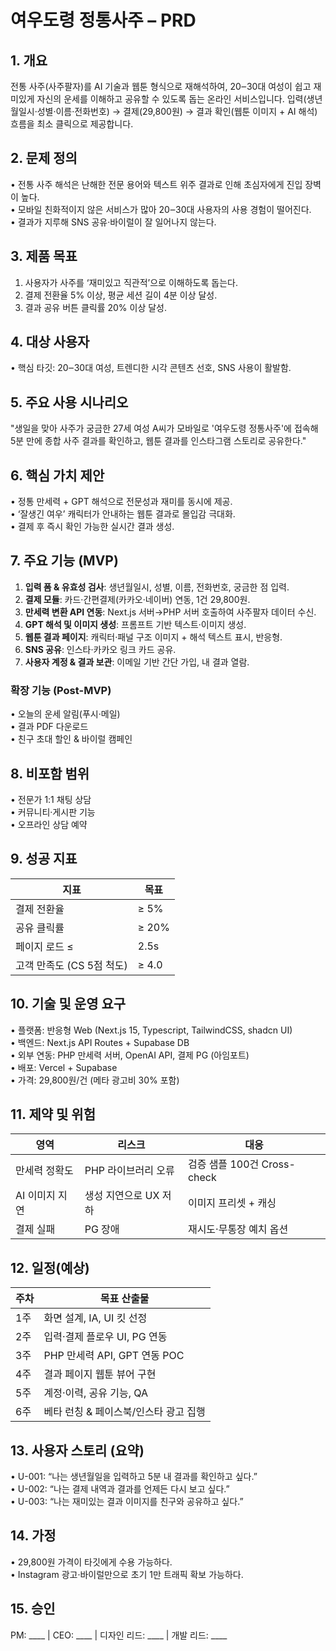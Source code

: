# 여우도령 정통사주 – PRD

## 1. 개요
전통 사주(사주팔자)를 AI 기술과 웹툰 형식으로 재해석하여, 20‒30대 여성이 쉽고 재미있게 자신의 운세를 이해하고 공유할 수 있도록 돕는 온라인 서비스입니다. 입력(생년월일시·성별·이름·전화번호) → 결제(29,800원) → 결과 확인(웹툰 이미지 + AI 해석) 흐름을 최소 클릭으로 제공합니다.

## 2. 문제 정의
• 전통 사주 해석은 난해한 전문 용어와 텍스트 위주 결과로 인해 초심자에게 진입 장벽이 높다.  
• 모바일 친화적이지 않은 서비스가 많아 20‒30대 사용자의 사용 경험이 떨어진다.  
• 결과가 지루해 SNS 공유·바이럴이 잘 일어나지 않는다.

## 3. 제품 목표
1. 사용자가 사주를 ‘재미있고 직관적’으로 이해하도록 돕는다.  
2. 결제 전환율 5% 이상, 평균 세션 길이 4분 이상 달성.  
3. 결과 공유 버튼 클릭률 20% 이상 달성.

## 4. 대상 사용자
• 핵심 타깃: 20‒30대 여성, 트렌디한 시각 콘텐츠 선호, SNS 사용이 활발함.

## 5. 주요 사용 시나리오
"생일을 맞아 사주가 궁금한 27세 여성 A씨가 모바일로 '여우도령 정통사주'에 접속해 5분 만에 종합 사주 결과를 확인하고, 웹툰 결과를 인스타그램 스토리로 공유한다."

## 6. 핵심 가치 제안
• 정통 만세력 + GPT 해석으로 전문성과 재미를 동시에 제공.  
• ‘잘생긴 여우’ 캐릭터가 안내하는 웹툰 결과로 몰입감 극대화.  
• 결제 후 즉시 확인 가능한 실시간 결과 생성.

## 7. 주요 기능 (MVP)
1. **입력 폼 & 유효성 검사**: 생년월일시, 성별, 이름, 전화번호, 궁금한 점 입력.  
2. **결제 모듈**: 카드·간편결제(카카오·네이버) 연동, 1건 29,800원.  
3. **만세력 변환 API 연동**: Next.js 서버→PHP 서버 호출하여 사주팔자 데이터 수신.  
4. **GPT 해석 및 이미지 생성**: 프롬프트 기반 텍스트·이미지 생성.  
5. **웹툰 결과 페이지**: 캐릭터·패널 구조 이미지 + 해석 텍스트 표시, 반응형.  
6. **SNS 공유**: 인스타·카카오 링크 카드 공유.  
7. **사용자 계정 & 결과 보관**: 이메일 기반 간단 가입, 내 결과 열람.

### 확장 기능 (Post-MVP)
• 오늘의 운세 알림(푸시·메일)  
• 결과 PDF 다운로드  
• 친구 초대 할인 & 바이럴 캠페인

## 8. 비포함 범위
• 전문가 1:1 채팅 상담  
• 커뮤니티·게시판 기능  
• 오프라인 상담 예약

## 9. 성공 지표
| 지표 | 목표 |
| --- | --- |
| 결제 전환율 | ≥ 5% |
| 공유 클릭률 | ≥ 20% |
| 페이지 로드 ≤ | 2.5s |
| 고객 만족도 (CS 5점 척도) | ≥ 4.0 |

## 10. 기술 및 운영 요구
• 플랫폼: 반응형 Web (Next.js 15, Typescript, TailwindCSS, shadcn UI)  
• 백엔드: Next.js API Routes + Supabase DB  
• 외부 연동: PHP 만세력 서버, OpenAI API, 결제 PG (아임포트)  
• 배포: Vercel + Supabase  
• 가격: 29,800원/건 (메타 광고비 30% 포함)

## 11. 제약 및 위험
| 영역 | 리스크 | 대응 |
| --- | --- | --- |
| 만세력 정확도 | PHP 라이브러리 오류 | 검증 샘플 100건 Cross-check |
| AI 이미지 지연 | 생성 지연으로 UX 저하 | 이미지 프리셋 + 캐싱 |
| 결제 실패 | PG 장애 | 재시도·무통장 예치 옵션 |

## 12. 일정(예상)
| 주차 | 목표 산출물 |
| --- | --- |
| 1주 | 화면 설계, IA, UI 킷 선정 |
| 2주 | 입력·결제 플로우 UI, PG 연동 |
| 3주 | PHP 만세력 API, GPT 연동 POC |
| 4주 | 결과 페이지 웹툰 뷰어 구현 |
| 5주 | 계정·이력, 공유 기능, QA |
| 6주 | 베타 런칭 & 페이스북/인스타 광고 집행 |

## 13. 사용자 스토리 (요약)
• U-001: “나는 생년월일을 입력하고 5분 내 결과를 확인하고 싶다.”  
• U-002: “나는 결제 내역과 결과를 언제든 다시 보고 싶다.”  
• U-003: “나는 재미있는 결과 이미지를 친구와 공유하고 싶다.”

## 14. 가정
• 29,800원 가격이 타깃에게 수용 가능하다.  
• Instagram 광고·바이럴만으로 초기 1만 트래픽 확보 가능하다.

## 15. 승인
PM: ____  | CEO: ____  | 디자인 리드: ____  | 개발 리드: ____